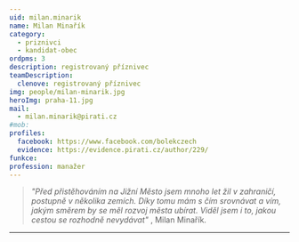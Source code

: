 ```yaml
---
uid: milan.minarik
name: Milan Minařík
category:
  - priznivci
  - kandidat-obec
ordpms: 3
description: registrovaný příznivec 
teamDescription:
  clenove: registrovaný příznivec
img: people/milan-minarik.jpg
heroImg: praha-11.jpg
mail:
  - milan.minarik@pirati.cz
#mob: 
profiles:
  facebook: https://www.facebook.com/bolekczech
  evidence: https://evidence.pirati.cz/author/229/
funkce: 
profession: manažer
---
```



>*"Před přistěhováním na Jižní Město jsem mnoho let žil v zahraničí, postupně v několika zemích. Díky tomu mám s čím srovnávat a vím, jakým směrem by se měl rozvoj města ubírat. Viděl jsem i to, jakou cestou se rozhodně nevydávat"* , Milan Minařík.

---
